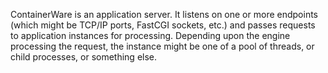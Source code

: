 ContainerWare is an application server. It listens on one or more endpoints
(which might be TCP/IP ports, FastCGI sockets, etc.) and passes requests to
application instances for processing. Depending upon the engine processing
the request, the instance might be one of a pool of threads, or child
processes, or something else.
